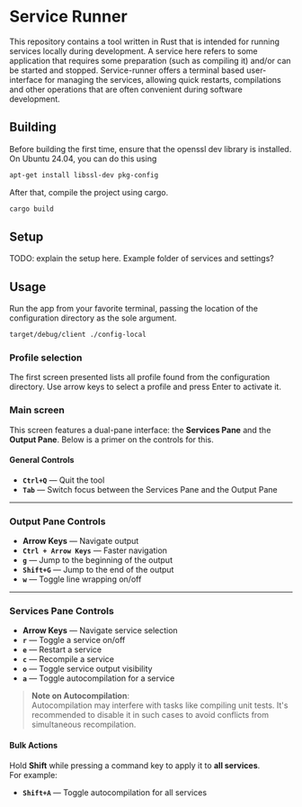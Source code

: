 # Service Runner

This repository contains a tool written in Rust that is intended for running services locally during development.
A service here refers to some application that requires some preparation (such as compiling it) and/or can be started
and stopped.
Service-runner offers a terminal based user-interface for managing the services, allowing quick restarts, compilations 
and other operations that are often convenient during software development.

## Building

Before building the first time, ensure that the openssl dev library is installed.
On Ubuntu 24.04, you can do this using

```bash
apt-get install libssl-dev pkg-config
```

After that, compile the project using cargo.

```bash
cargo build
```

## Setup

TODO: explain the setup here. Example folder of services and settings?

## Usage

Run the app from your favorite terminal, passing the location of the configuration directory as the sole argument.

```bash
target/debug/client ./config-local
```

### Profile selection

The first screen presented lists all profile found from the configuration directory.
Use arrow keys to select a profile and press Enter to activate it.

### Main screen

This screen features a dual-pane interface: the **Services Pane** and the **Output Pane**. 
Below is a primer on the controls for this.

#### General Controls
- **`Ctrl+Q`** — Quit the tool
- **`Tab`** — Switch focus between the Services Pane and the Output Pane

---

### Output Pane Controls
- **Arrow Keys** — Navigate output
- **`Ctrl + Arrow Keys`** — Faster navigation
- **`g`** — Jump to the beginning of the output
- **`Shift+G`** — Jump to the end of the output
- **`w`** — Toggle line wrapping on/off

---

### Services Pane Controls
- **Arrow Keys** — Navigate service selection
- **`r`** — Toggle a service on/off
- **`e`** — Restart a service
- **`c`** — Recompile a service
- **`o`** — Toggle service output visibility
- **`a`** — Toggle autocompilation for a service

> **Note on Autocompilation**:  
> Autocompilation may interfere with tasks like compiling unit tests. It's recommended to disable it in such cases to avoid conflicts from simultaneous recompilation.

#### Bulk Actions
Hold **Shift** while pressing a command key to apply it to **all services**.  
For example:
- **`Shift+A`** — Toggle autocompilation for all services


